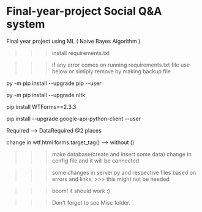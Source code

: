 # Final-year-project  Social Q&A system
Final year project using ML ( Naive Bayes Algorithm )


>>>install requirements.txt

>>>if any error comes on running requirements.txt file use below or simlply remove by making backup file

py -m pip install --upgrade pip --user

py -m pip install --upgrade nltk

pip install WTForms==2.3.3

pip install --upgrade google-api-python-client --user

Required --> DataRequired @2 places

change in wtf.html forms.target_tag() --> without ()


>>>make database(create and insert some data) change in config file and it will be connected

>>>some changes in server.py and respective files based on errors and links. >>> this might not be needed

>>> boom! it should work :) 

>>> Don't forget to see Misc folder.
